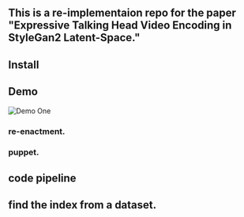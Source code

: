 ## This is a re-implementaion repo for the paper "Expressive Talking Head Video Encoding in StyleGan2 Latent-Space."

## Install

## Demo

![Demo One](https://github.com/DavieHR/expressive_talkinghead_encoding/assets/7105818/81114a9f-7fda-43c7-9774-0224f9a4f519)





### re-enactment.

### puppet.

## code pipeline

## find the index from a dataset.

